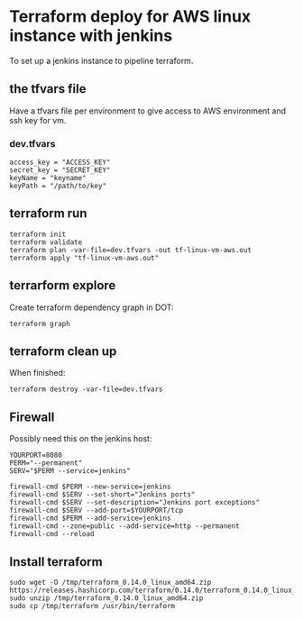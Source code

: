 # Terraform deploy for AWS linux instance with jenkins

To set up a jenkins instance to pipeline terraform.

## the tfvars file

Have a tfvars file per environment to give access to AWS environment and ssh key for vm.

### dev.tfvars

```
access_key = "ACCESS_KEY"
secret_key = "SECRET_KEY"
keyName = "keyname"
keyPath = "/path/to/key"
```

## terraform run
```
terraform init
terraform validate
terraform plan -var-file=dev.tfvars -out tf-linux-vm-aws.out
terraform apply "tf-linux-vm-aws.out"
```

## terrarform explore

Create terraform dependency graph in DOT:
```
terraform graph
```

## terraform clean up

When finished:
```
terraform destroy -var-file=dev.tfvars
```

## Firewall

Possibly need this on the jenkins host:
```
YOURPORT=8080
PERM="--permanent"
SERV="$PERM --service=jenkins"

firewall-cmd $PERM --new-service=jenkins
firewall-cmd $SERV --set-short="Jenkins ports"
firewall-cmd $SERV --set-description="Jenkins port exceptions"
firewall-cmd $SERV --add-port=$YOURPORT/tcp
firewall-cmd $PERM --add-service=jenkins
firewall-cmd --zone=public --add-service=http --permanent
firewall-cmd --reload
```

## Install terraform

```
sudo wget -O /tmp/terraform_0.14.0_linux_amd64.zip  https://releases.hashicorp.com/terraform/0.14.0/terraform_0.14.0_linux_amd64.zip
sudo unzip /tmp/terraform_0.14.0_linux_amd64.zip
sudo cp /tmp/terraform /usr/bin/terraform
```
